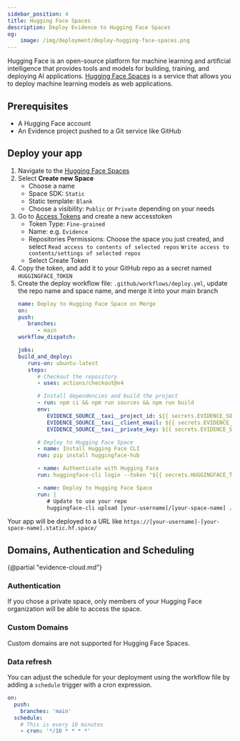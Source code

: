 ```yaml
---
sidebar_position: 4
title: Hugging Face Spaces
description: Deploy Evidence to Hugging Face Spaces
og:
    image: /img/deployment/deploy-hugging-face-spaces.png
---
```


Hugging Face is an open-source platform for machine learning and artificial intelligence that provides tools and models for building, training, and deploying AI applications. [Hugging Face Spaces](https://huggingface.co/spaces) is a service that allows you to deploy machine learning models as web applications.

## Prerequisites

- A Hugging Face account
- An Evidence project pushed to a Git service like GitHub

## Deploy your app

1. Navigate to the <a href="https://huggingface.co/spaces" target="_blank" class="markdown">Hugging Face Spaces</a>
1. Select **Create new Space**
    - Choose a name
    - Space SDK: `Static`
    - Static template: `Blank`
    - Choose a visibility: `Public` or `Private` depending on your needs
1. Go to [Access Tokens](https://huggingface.co/settings/tokens) and create a new accesstoken
   - Token Type: `Fine-grained`
   - Name: e.g. `Evidence`
   - Repositories Permissions: Choose the space you just created, and select `Read access to contents of selected repos` `Write access to contents/settings of selected repos`
   - Select Create Token
1. Copy the token, and add it to your GitHub repo as a secret named `HUGGINGFACE_TOKEN`
1. Create the deploy workflow file: `.github/workflows/deploy.yml`, update the repo name and space name, and merge it into your main branch
      ```yaml
      name: Deploy to Hugging Face Space on Merge
      on:
      push:
         branches:
            - main
      workflow_dispatch:

      jobs:
      build_and_deploy:
         runs-on: ubuntu-latest
         steps:
            # Checkout the repository
            - uses: actions/checkout@v4

            # Install dependencies and build the project
            - run: npm ci && npm run sources && npm run build
            env:
               EVIDENCE_SOURCE__taxi__project_id: ${{ secrets.EVIDENCE_SOURCE__TAXI__PROJECT_ID }}
               EVIDENCE_SOURCE__taxi__client_email: ${{ secrets.EVIDENCE_SOURCE__TAXI__CLIENT_EMAIL }}
               EVIDENCE_SOURCE__taxi__private_key: ${{ secrets.EVIDENCE_SOURCE__TAXI__PRIVATE_KEY }}

            # Deploy to Hugging Face Space
            - name: Install Hugging Face CLI
            run: pip install huggingface-hub

            - name: Authenticate with Hugging Face
            run: huggingface-cli login --token "${{ secrets.HUGGINGFACE_TOKEN }}"

            - name: Deploy to Hugging Face Space
            run: |
               # Update to use your repo
               huggingface-cli upload [your-username]/[your-space-name] ./build --repo-type=space

      ```

Your app will be deployed to a URL like `https://[your-username]-[your-space-name].static.hf.space/`

## Domains, Authentication and Scheduling

{@partial "evidence-cloud.md"}

### Authentication

If you chose a private space, only members of your Hugging Face organization will be able to access the space.

### Custom Domains

Custom domains are not supported for Hugging Face Spaces.

### Data refresh

You can adjust the schedule for your deployment using the workflow file by adding a `schedule` trigger with a cron expression.

```yaml
on:
  push:
    branches: 'main'
  schedule:
    # This is every 10 minutes
    - cron: '*/10 * * * *' 
```